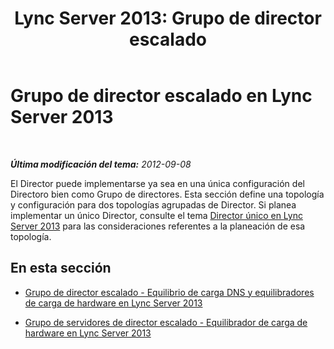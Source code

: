 ﻿---
title: 'Lync Server 2013: Grupo de director escalado'
TOCTitle: Grupo de director escalado
ms:assetid: 47a293ce-c964-4685-a9ec-2868dc1f2bc8
ms:mtpsurl: https://technet.microsoft.com/es-es/library/JJ204864(v=OCS.15)
ms:contentKeyID: 48275127
ms.date: 01/07/2017
mtps_version: v=OCS.15
ms.translationtype: HT
---

# Grupo de director escalado en Lync Server 2013

 

_**Última modificación del tema:** 2012-09-08_

El Director puede implementarse ya sea en una única configuración del Directoro bien como Grupo de directores. Esta sección define una topología y configuración para dos topologías agrupadas de Director. Si planea implementar un único Director, consulte el tema [Director único en Lync Server 2013](lync-server-2013-single-director.md) para las consideraciones referentes a la planeación de esa topología.

## En esta sección

  - [Grupo de director escalado - Equilibrio de carga DNS y equilibradores de carga de hardware en Lync Server 2013](lync-server-2013-scaled-director-pool-dns-load-balancing-and-hardware-load-balancer.md)

  - [Grupo de servidores de director escalado - Equilibrador de carga de hardware en Lync Server 2013](lync-server-2013-scaled-director-pool-hardware-load-balancer.md)

